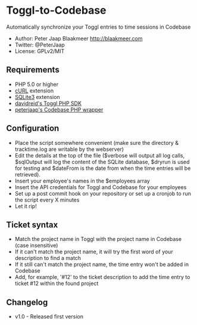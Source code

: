 Toggl-to-Codebase
=================

Automatically synchronize your Toggl entries to time sessions in Codebase

* Author: Peter Jaap Blaakmeer http://blaakmeer.com
* Twitter: @PeterJaap
* License: GPLv2/MIT

## Requirements ##

* PHP 5.0 or higher
* [cURL](http://us.php.net/manual/en/book.curl.php) extension
* [SQLite3](http://php.net/manual/en/book.sqlite3.php) extension
* [davidreid's Toggl PHP SDK](https://github.com/davereid/toggl-php-sdk)
* [peterjaap's Codebase PHP wrapper](https://github.com/peterjaap/Codebase-PHP-wrapper)

## Configuration ##
* Place the script somewhere convenient (make sure the directory & tracktime.log are writable by the webserver)
* Edit the details at the top of the file ($verbose will output all log calls, $sqlOutput will log the content of the SQLite database, $dryrun is used for testing and $dateFrom is the date from when the time entries will be retrieved).
* Insert your employee's names in the $employees array
* Insert the API credentials for Toggl and Codebase for your employees
* Set up a post commit hook on your repository or set up a cronjob to run the script every X minutes
* Let it rip!

## Ticket syntax ##
* Match the project name in Toggl with the project name in Codebase (case insensitive)
* If it can't match the project name, it will try the first word of your description to find a match
* If it still can't match the project name, the time entry won't be added in Codebase
* Add, for example, '#12' to the ticket description to add the time entry to ticket #12 within the found project

## Changelog ##
* v1.0 - Released first version
